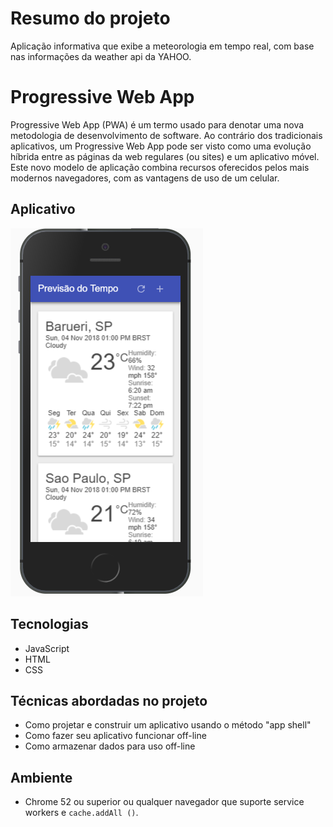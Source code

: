 # Resumo do projeto
Aplicação informativa que exibe a meteorologia em tempo real, com base nas informações da weather api da YAHOO.

# Progressive Web App
Progressive Web App (PWA) é um termo usado para denotar uma nova metodologia de desenvolvimento de software. Ao contrário dos tradicionais aplicativos, um Progressive Web App pode ser visto como uma evolução híbrida entre as páginas da web regulares (ou sites) e um aplicativo móvel. Este novo modelo de aplicação combina recursos oferecidos pelos mais modernos navegadores, com as vantagens de uso de um celular.

## Aplicativo
![alt text](https://github.com/Felipe02/progressive-web-app/blob/master/images/print.PNG)

## Tecnologias
* JavaScript
* HTML
* CSS

## Técnicas abordadas no projeto
* Como projetar e construir um aplicativo usando o método "app shell"
* Como fazer seu aplicativo funcionar off-line
* Como armazenar dados para uso off-line

## Ambiente
* Chrome 52 ou superior ou qualquer navegador que suporte service workers e `cache.addAll ()`. 




